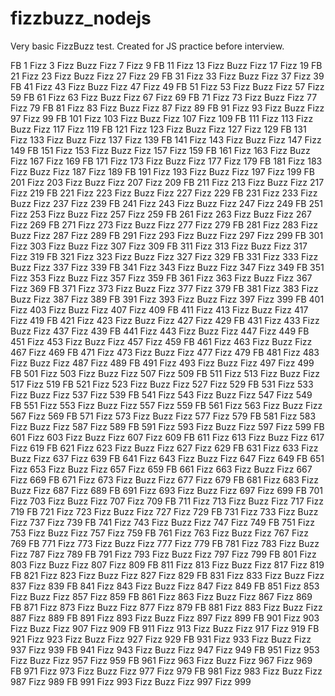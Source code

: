 # fizzbuzz_nodejs
Very basic FizzBuzz test. Created for JS practice before interview.

FB	1	Fizz	3	Fizz	Buzz	Fizz	7	Fizz	9	FB	11	Fizz	13	Fizz	Buzz	Fizz	17	Fizz	19	FB	21	Fizz	23	Fizz	Buzz	Fizz	27	Fizz	29	FB	31	Fizz	33	Fizz	Buzz	Fizz	37	Fizz	39	FB	41	Fizz	43	Fizz	Buzz	Fizz	47	Fizz	49	FB	51	Fizz	53	Fizz	Buzz	Fizz	57	Fizz	59	FB	61	Fizz	63	Fizz	Buzz	Fizz	67	Fizz	69	FB	71	Fizz	73	Fizz	Buzz	Fizz	77	Fizz	79	FB	81	Fizz	83	Fizz	Buzz	Fizz	87	Fizz	89	FB	91	Fizz	93	Fizz	Buzz	Fizz	97	Fizz	99	FB	101	Fizz	103	Fizz	Buzz	Fizz	107	Fizz	109	FB	111	Fizz	113	Fizz	Buzz	Fizz	117	Fizz	119	FB	121	Fizz	123	Fizz	Buzz	Fizz	127	Fizz	129	FB	131	Fizz	133	Fizz	Buzz	Fizz	137	Fizz	139	FB	141	Fizz	143	Fizz	Buzz	Fizz	147	Fizz	149	FB	151	Fizz	153	Fizz	Buzz	Fizz	157	Fizz	159	FB	161	Fizz	163	Fizz	Buzz	Fizz	167	Fizz	169	FB	171	Fizz	173	Fizz	Buzz	Fizz	177	Fizz	179	FB	181	Fizz	183	Fizz	Buzz	Fizz	187	Fizz	189	FB	191	Fizz	193	Fizz	Buzz	Fizz	197	Fizz	199	FB	201	Fizz	203	Fizz	Buzz	Fizz	207	Fizz	209	FB	211	Fizz	213	Fizz	Buzz	Fizz	217	Fizz	219	FB	221	Fizz	223	Fizz	Buzz	Fizz	227	Fizz	229	FB	231	Fizz	233	Fizz	Buzz	Fizz	237	Fizz	239	FB	241	Fizz	243	Fizz	Buzz	Fizz	247	Fizz	249	FB	251	Fizz	253	Fizz	Buzz	Fizz	257	Fizz	259	FB	261	Fizz	263	Fizz	Buzz	Fizz	267	Fizz	269	FB	271	Fizz	273	Fizz	Buzz	Fizz	277	Fizz	279	FB	281	Fizz	283	Fizz	Buzz	Fizz	287	Fizz	289	FB	291	Fizz	293	Fizz	Buzz	Fizz	297	Fizz	299	FB	301	Fizz	303	Fizz	Buzz	Fizz	307	Fizz	309	FB	311	Fizz	313	Fizz	Buzz	Fizz	317	Fizz	319	FB	321	Fizz	323	Fizz	Buzz	Fizz	327	Fizz	329	FB	331	Fizz	333	Fizz	Buzz	Fizz	337	Fizz	339	FB	341	Fizz	343	Fizz	Buzz	Fizz	347	Fizz	349	FB	351	Fizz	353	Fizz	Buzz	Fizz	357	Fizz	359	FB	361	Fizz	363	Fizz	Buzz	Fizz	367	Fizz	369	FB	371	Fizz	373	Fizz	Buzz	Fizz	377	Fizz	379	FB	381	Fizz	383	Fizz	Buzz	Fizz	387	Fizz	389	FB	391	Fizz	393	Fizz	Buzz	Fizz	397	Fizz	399	FB	401	Fizz	403	Fizz	Buzz	Fizz	407	Fizz	409	FB	411	Fizz	413	Fizz	Buzz	Fizz	417	Fizz	419	FB	421	Fizz	423	Fizz	Buzz	Fizz	427	Fizz	429	FB	431	Fizz	433	Fizz	Buzz	Fizz	437	Fizz	439	FB	441	Fizz	443	Fizz	Buzz	Fizz	447	Fizz	449	FB	451	Fizz	453	Fizz	Buzz	Fizz	457	Fizz	459	FB	461	Fizz	463	Fizz	Buzz	Fizz	467	Fizz	469	FB	471	Fizz	473	Fizz	Buzz	Fizz	477	Fizz	479	FB	481	Fizz	483	Fizz	Buzz	Fizz	487	Fizz	489	FB	491	Fizz	493	Fizz	Buzz	Fizz	497	Fizz	499	FB	501	Fizz	503	Fizz	Buzz	Fizz	507	Fizz	509	FB	511	Fizz	513	Fizz	Buzz	Fizz	517	Fizz	519	FB	521	Fizz	523	Fizz	Buzz	Fizz	527	Fizz	529	FB	531	Fizz	533	Fizz	Buzz	Fizz	537	Fizz	539	FB	541	Fizz	543	Fizz	Buzz	Fizz	547	Fizz	549	FB	551	Fizz	553	Fizz	Buzz	Fizz	557	Fizz	559	FB	561	Fizz	563	Fizz	Buzz	Fizz	567	Fizz	569	FB	571	Fizz	573	Fizz	Buzz	Fizz	577	Fizz	579	FB	581	Fizz	583	Fizz	Buzz	Fizz	587	Fizz	589	FB	591	Fizz	593	Fizz	Buzz	Fizz	597	Fizz	599	FB	601	Fizz	603	Fizz	Buzz	Fizz	607	Fizz	609	FB	611	Fizz	613	Fizz	Buzz	Fizz	617	Fizz	619	FB	621	Fizz	623	Fizz	Buzz	Fizz	627	Fizz	629	FB	631	Fizz	633	Fizz	Buzz	Fizz	637	Fizz	639	FB	641	Fizz	643	Fizz	Buzz	Fizz	647	Fizz	649	FB	651	Fizz	653	Fizz	Buzz	Fizz	657	Fizz	659	FB	661	Fizz	663	Fizz	Buzz	Fizz	667	Fizz	669	FB	671	Fizz	673	Fizz	Buzz	Fizz	677	Fizz	679	FB	681	Fizz	683	Fizz	Buzz	Fizz	687	Fizz	689	FB	691	Fizz	693	Fizz	Buzz	Fizz	697	Fizz	699	FB	701	Fizz	703	Fizz	Buzz	Fizz	707	Fizz	709	FB	711	Fizz	713	Fizz	Buzz	Fizz	717	Fizz	719	FB	721	Fizz	723	Fizz	Buzz	Fizz	727	Fizz	729	FB	731	Fizz	733	Fizz	Buzz	Fizz	737	Fizz	739	FB	741	Fizz	743	Fizz	Buzz	Fizz	747	Fizz	749	FB	751	Fizz	753	Fizz	Buzz	Fizz	757	Fizz	759	FB	761	Fizz	763	Fizz	Buzz	Fizz	767	Fizz	769	FB	771	Fizz	773	Fizz	Buzz	Fizz	777	Fizz	779	FB	781	Fizz	783	Fizz	Buzz	Fizz	787	Fizz	789	FB	791	Fizz	793	Fizz	Buzz	Fizz	797	Fizz	799	FB	801	Fizz	803	Fizz	Buzz	Fizz	807	Fizz	809	FB	811	Fizz	813	Fizz	Buzz	Fizz	817	Fizz	819	FB	821	Fizz	823	Fizz	Buzz	Fizz	827	Fizz	829	FB	831	Fizz	833	Fizz	Buzz	Fizz	837	Fizz	839	FB	841	Fizz	843	Fizz	Buzz	Fizz	847	Fizz	849	FB	851	Fizz	853	Fizz	Buzz	Fizz	857	Fizz	859	FB	861	Fizz	863	Fizz	Buzz	Fizz	867	Fizz	869	FB	871	Fizz	873	Fizz	Buzz	Fizz	877	Fizz	879	FB	881	Fizz	883	Fizz	Buzz	Fizz	887	Fizz	889	FB	891	Fizz	893	Fizz	Buzz	Fizz	897	Fizz	899	FB	901	Fizz	903	Fizz	Buzz	Fizz	907	Fizz	909	FB	911	Fizz	913	Fizz	Buzz	Fizz	917	Fizz	919	FB	921	Fizz	923	Fizz	Buzz	Fizz	927	Fizz	929	FB	931	Fizz	933	Fizz	Buzz	Fizz	937	Fizz	939	FB	941	Fizz	943	Fizz	Buzz	Fizz	947	Fizz	949	FB	951	Fizz	953	Fizz	Buzz	Fizz	957	Fizz	959	FB	961	Fizz	963	Fizz	Buzz	Fizz	967	Fizz	969	FB	971	Fizz	973	Fizz	Buzz	Fizz	977	Fizz	979	FB	981	Fizz	983	Fizz	Buzz	Fizz	987	Fizz	989	FB	991	Fizz	993	Fizz	Buzz	Fizz	997	Fizz	999	
